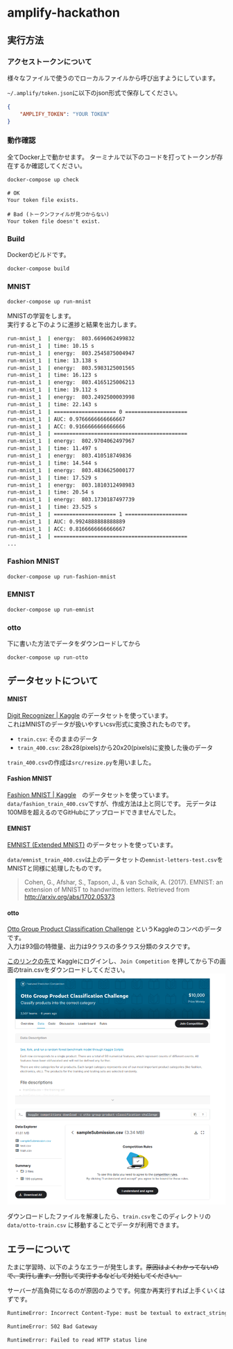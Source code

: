 # amplify-hackathon

## 実行方法

### アクセストークンについて

様々なファイルで使うのでローカルファイルから呼び出すようにしています。

`~/.amplify/token.json`に以下のjson形式で保存してください。

```~/.amplify/token.json
{
    "AMPLIFY_TOKEN": "YOUR TOKEN"
}
```

### 動作確認

全てDocker上で動かせます。 ターミナルで以下のコードを打ってトークンが存在するか確認してください。

```bash
docker-compose up check
```

```
# OK
Your token file exists.

# Bad (トークンファイルが見つからない)
Your token file doesn't exist.
```

### Build
Dockerのビルドです。
```bash
docker-compose build
```


### MNIST

```bash
docker-compose up run-mnist
```

MNISTの学習をします。  \
実行すると下のように進捗と結果を出力します。

```bash
run-mnist_1  | energy:  803.6696062499832
run-mnist_1  | time: 10.15 s
run-mnist_1  | energy:  803.2545875004947
run-mnist_1  | time: 13.138 s
run-mnist_1  | energy:  803.5983125001565
run-mnist_1  | time: 16.123 s
run-mnist_1  | energy:  803.4165125006213
run-mnist_1  | time: 19.112 s
run-mnist_1  | energy:  803.2492500003998
run-mnist_1  | time: 22.143 s
run-mnist_1  | ==================== 0 ====================
run-mnist_1  | AUC: 0.9766666666666667
run-mnist_1  | ACC: 0.9166666666666666
run-mnist_1  | ===========================================
run-mnist_1  | energy:  802.9704062497967
run-mnist_1  | time: 11.497 s
run-mnist_1  | energy:  803.410518749836
run-mnist_1  | time: 14.544 s
run-mnist_1  | energy:  803.4836625000177
run-mnist_1  | time: 17.529 s
run-mnist_1  | energy:  803.1810312498983
run-mnist_1  | time: 20.54 s
run-mnist_1  | energy:  803.1730187497739
run-mnist_1  | time: 23.525 s
run-mnist_1  | ==================== 1 ====================
run-mnist_1  | AUC: 0.9924888888888889
run-mnist_1  | ACC: 0.8166666666666667
run-mnist_1  | ===========================================
...
```

### Fashion MNIST
```bash
docker-compose up run-fashion-mnist
```

### EMNIST
```bash
docker-compose up run-emnist
```

### otto
下に書いた方法でデータをダウンロードしてから
```bash
docker-compose up run-otto
```

## データセットについて

#### MNIST

[Digit Recognizer | Kaggle](https://www.kaggle.com/c/digit-recognizer) のデータセットを使っています。  
これはMNISTのデータが扱いやすいcsv形式に変換されたものです。

- `train.csv`: そのままのデータ
- `train_400.csv`: 28x28(pixels)から20x20(pixels)に変換した後のデータ

`train_400.csv`の作成は`src/resize.py`を用いました。

#### Fashion MNIST
[Fashion MNIST | Kaggle](https://www.kaggle.com/zalando-research/fashionmnist)　のデータセットを使っています。
`data/fashion_train_400.csv`ですが、作成方法は上と同じです。
元データは100MBを超えるのでGitHubにアップロードできませんでした。

#### EMNIST
[EMNIST (Extended MNIST)](https://www.kaggle.com/crawford/emnist) のデータセットを使っています。

`data/emnist_train_400.csv`は上のデータセットの`emnist-letters-test.csv`をMNISTと同様に処理したものです。

> Cohen, G., Afshar, S., Tapson, J., & van Schaik, A. (2017). EMNIST: an extension of MNIST to handwritten letters. Retrieved from http://arxiv.org/abs/1702.05373

#### otto
[Otto Group Product Classification Challenge](https://www.kaggle.com/c/otto-group-product-classification-challenge) というKaggleのコンペのデータです。  
入力は93個の特徴量、出力は9クラスの多クラス分類のタスクです。

[このリンクの先で](https://www.kaggle.com/c/otto-group-product-classification-challenge/data) Kaggleにログインし、`Join Competition`
を押してから下の画面のtrain.csvをダウンロードしてください。
![](img/1-join.png)

ダウンロードしたファイルを解凍したら、`train.csv`をこのディレクトリの`data/otto-train.csv` に移動することでデータが利用できます。

## エラーについて

たまに学習時、以下のようなエラーが発生します。~~原因はよくわかってないので、実行し直す、分割して実行するなどして対処してください。~~ 

サーバーが高負荷になるのが原因のようです。何度か再実行すれば上手くいくはずです。

```bash
RuntimeError: Incorrect Content-Type: must be textual to extract_string, JSON to extract_json.
```

```bash
RuntimeError: 502 Bad Gateway
```

```bash
RuntimeError: Failed to read HTTP status line
```